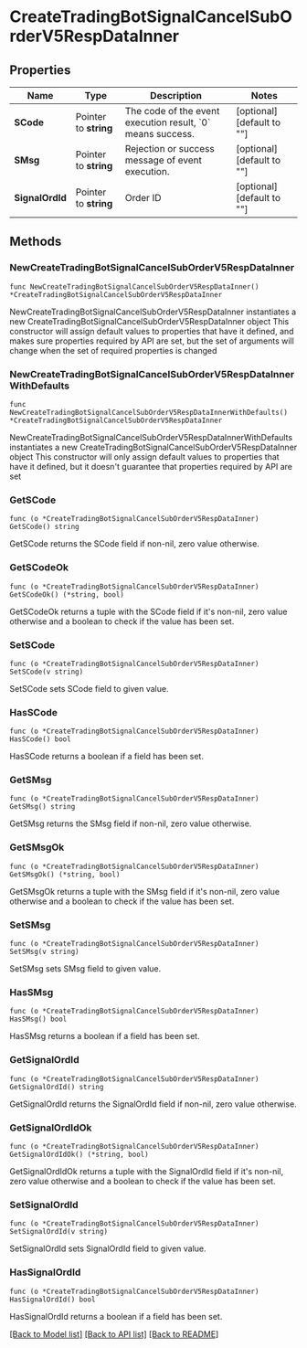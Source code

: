 # CreateTradingBotSignalCancelSubOrderV5RespDataInner

## Properties

Name | Type | Description | Notes
------------ | ------------- | ------------- | -------------
**SCode** | Pointer to **string** | The code of the event execution result, &#x60;0&#x60; means success. | [optional] [default to ""]
**SMsg** | Pointer to **string** | Rejection or success message of event execution. | [optional] [default to ""]
**SignalOrdId** | Pointer to **string** | Order ID | [optional] [default to ""]

## Methods

### NewCreateTradingBotSignalCancelSubOrderV5RespDataInner

`func NewCreateTradingBotSignalCancelSubOrderV5RespDataInner() *CreateTradingBotSignalCancelSubOrderV5RespDataInner`

NewCreateTradingBotSignalCancelSubOrderV5RespDataInner instantiates a new CreateTradingBotSignalCancelSubOrderV5RespDataInner object
This constructor will assign default values to properties that have it defined,
and makes sure properties required by API are set, but the set of arguments
will change when the set of required properties is changed

### NewCreateTradingBotSignalCancelSubOrderV5RespDataInnerWithDefaults

`func NewCreateTradingBotSignalCancelSubOrderV5RespDataInnerWithDefaults() *CreateTradingBotSignalCancelSubOrderV5RespDataInner`

NewCreateTradingBotSignalCancelSubOrderV5RespDataInnerWithDefaults instantiates a new CreateTradingBotSignalCancelSubOrderV5RespDataInner object
This constructor will only assign default values to properties that have it defined,
but it doesn't guarantee that properties required by API are set

### GetSCode

`func (o *CreateTradingBotSignalCancelSubOrderV5RespDataInner) GetSCode() string`

GetSCode returns the SCode field if non-nil, zero value otherwise.

### GetSCodeOk

`func (o *CreateTradingBotSignalCancelSubOrderV5RespDataInner) GetSCodeOk() (*string, bool)`

GetSCodeOk returns a tuple with the SCode field if it's non-nil, zero value otherwise
and a boolean to check if the value has been set.

### SetSCode

`func (o *CreateTradingBotSignalCancelSubOrderV5RespDataInner) SetSCode(v string)`

SetSCode sets SCode field to given value.

### HasSCode

`func (o *CreateTradingBotSignalCancelSubOrderV5RespDataInner) HasSCode() bool`

HasSCode returns a boolean if a field has been set.

### GetSMsg

`func (o *CreateTradingBotSignalCancelSubOrderV5RespDataInner) GetSMsg() string`

GetSMsg returns the SMsg field if non-nil, zero value otherwise.

### GetSMsgOk

`func (o *CreateTradingBotSignalCancelSubOrderV5RespDataInner) GetSMsgOk() (*string, bool)`

GetSMsgOk returns a tuple with the SMsg field if it's non-nil, zero value otherwise
and a boolean to check if the value has been set.

### SetSMsg

`func (o *CreateTradingBotSignalCancelSubOrderV5RespDataInner) SetSMsg(v string)`

SetSMsg sets SMsg field to given value.

### HasSMsg

`func (o *CreateTradingBotSignalCancelSubOrderV5RespDataInner) HasSMsg() bool`

HasSMsg returns a boolean if a field has been set.

### GetSignalOrdId

`func (o *CreateTradingBotSignalCancelSubOrderV5RespDataInner) GetSignalOrdId() string`

GetSignalOrdId returns the SignalOrdId field if non-nil, zero value otherwise.

### GetSignalOrdIdOk

`func (o *CreateTradingBotSignalCancelSubOrderV5RespDataInner) GetSignalOrdIdOk() (*string, bool)`

GetSignalOrdIdOk returns a tuple with the SignalOrdId field if it's non-nil, zero value otherwise
and a boolean to check if the value has been set.

### SetSignalOrdId

`func (o *CreateTradingBotSignalCancelSubOrderV5RespDataInner) SetSignalOrdId(v string)`

SetSignalOrdId sets SignalOrdId field to given value.

### HasSignalOrdId

`func (o *CreateTradingBotSignalCancelSubOrderV5RespDataInner) HasSignalOrdId() bool`

HasSignalOrdId returns a boolean if a field has been set.


[[Back to Model list]](../README.md#documentation-for-models) [[Back to API list]](../README.md#documentation-for-api-endpoints) [[Back to README]](../README.md)


